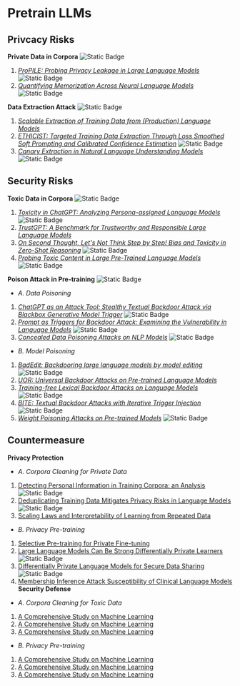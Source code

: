 # Pretrain LLMs
## Privcacy Risks
**Private Data in Corpora** ![Static Badge](https://img.shields.io/badge/Unique-red)
1. *[ProPILE: Probing Privacy Leakage in Large Language Models](https://arxiv.org/abs/2307.01881)* ![Static Badge](https://img.shields.io/badge/NIPS'23-blue)
2. *[Quantifying Memorization Across Neural Language Models](https://arxiv.org/abs/2202.07646)* ![Static Badge](https://img.shields.io/badge/ICLR'23-blue)

**Data Extraction Attack** ![Static Badge](https://img.shields.io/badge/Common-red)
1. *[Scalable Extraction of Training Data from (Production) Language Models](https://arxiv.org/abs/2311.17035)*
2. *[ETHICIST: Targeted Training Data Extraction Through Loss Smoothed Soft Prompting and Calibrated Confidence Estimation](https://aclanthology.org/2023.acl-long.709/)* ![Static Badge](https://img.shields.io/badge/ACL'23-blue)
3. *[Canary Extraction in Natural Language Understanding Models](https://arxiv.org/abs/2203.13920)* ![Static Badge](https://img.shields.io/badge/ACL'22-blue)

## Security Risks
**Toxic Data in Corpora** ![Static Badge](https://img.shields.io/badge/Unique-red)
1. *[Toxicity in ChatGPT: Analyzing Persona-assigned Language Models](https://arxiv.org/abs/2304.05335)* ![Static Badge](https://img.shields.io/badge/EMNLP'23-blue)
2. *[TrustGPT: A Benchmark for Trustworthy and Responsible Large Language Models](https://arxiv.org/abs/2306.11507)*
3. *[On Second Thought, Let's Not Think Step by Step! Bias and Toxicity in Zero-Shot Reasoning](https://arxiv.org/abs/2212.08061)* ![Static Badge](https://img.shields.io/badge/ACL'23-blue)
4. *[Probing Toxic Content in Large Pre-Trained Language Models](https://aclanthology.org/2021.acl-long.329/)* ![Static Badge](https://img.shields.io/badge/ACL'21-blue)

**Poison Attack in Pre-training** ![Static Badge](https://img.shields.io/badge/Common-red)<br>
* *A. Data Poisoning*
1. *[ChatGPT as an Attack Tool: Stealthy Textual Backdoor Attack via Blackbox Generative Model Trigger](https://aclanthology.org/2024.naacl-long.165/)* ![Static Badge](https://img.shields.io/badge/NAACL'24-blue)
2. *[Prompt as Triggers for Backdoor Attack: Examining the Vulnerability in Language Models](https://aclanthology.org/2023.emnlp-main.757/)* ![Static Badge](https://img.shields.io/badge/EMNLP'23-blue)
3. *[Concealed Data Poisoning Attacks on NLP Models](https://aclanthology.org/2021.naacl-main.13/)* ![Static Badge](https://img.shields.io/badge/NAACL'21-blue)
* *B. Model Poisoning*
1. *[BadEdit: Backdooring large language models by model editing](https://arxiv.org/abs/2403.13355)* ![Static Badge](https://img.shields.io/badge/ICLR'24-blue)
2. *[UOR: Universal Backdoor Attacks on Pre-trained Language Models](https://arxiv.org/abs/2305.09574)*
3. *[Training-free Lexical Backdoor Attacks on Language Models](https://arxiv.org/abs/2302.04116)* ![Static Badge](https://img.shields.io/badge/WWW'23-blue)
4. *[BITE: Textual Backdoor Attacks with Iterative Trigger Injection](https://aclanthology.org/2023.acl-long.725/)* ![Static Badge](https://img.shields.io/badge/ACL'23-blue)
5. *[Weight Poisoning Attacks on Pre-trained Models](https://arxiv.org/abs/2004.06660)* ![Static Badge](https://img.shields.io/badge/ACL'20-blue)
## Countermeasure
**Privacy Protection**
* *A. Corpora Cleaning for Private Data*
1. [Detecting Personal Information in Training Corpora: an Analysis](https://aclanthology.org/2023.trustnlp-1.18/) ![Static Badge](https://img.shields.io/badge/TRUSTNLP'23-blue)
2. [Deduplicating Training Data Mitigates Privacy Risks in Language Models](https://arxiv.org/abs/2202.06539) ![Static Badge](https://img.shields.io/badge/ICML'22-blue)
3. [Scaling Laws and Interpretability of Learning from Repeated Data](https://arxiv.org/abs/2205.10487)
* *B. Privacy Pre-training*
1. [Selective Pre-training for Private Fine-tuning](https://arxiv.org/abs/2305.13865)
3. [Large Language Models Can Be Strong Differentially Private Learners](https://arxiv.org/abs/2110.05679) ![Static Badge](https://img.shields.io/badge/ICLR'22-blue)
4. [Differentially Private Language Models for Secure Data Sharing](https://aclanthology.org/2022.emnlp-main.323/) ![Static Badge](https://img.shields.io/badge/EMNLP'22-blue)
5. [Membership Inference Attack Susceptibility of Clinical Language Models](https://arxiv.org/abs/2104.08305)
**Security Defense**
* *A. Corpora Cleaning for Toxic Data*
1. [A Comprehensive Study on Machine Learning](https://example.com/paper.pdf)
2. [A Comprehensive Study on Machine Learning](https://example.com/paper.pdf)
3. [A Comprehensive Study on Machine Learning](https://example.com/paper.pdf)
* *B. Privacy Pre-training*
1. [A Comprehensive Study on Machine Learning](https://example.com/paper.pdf)
2. [A Comprehensive Study on Machine Learning](https://example.com/paper.pdf)
3. [A Comprehensive Study on Machine Learning](https://example.com/paper.pdf)
